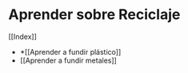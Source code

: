 # Aprender sobre Reciclaje

[[Index]]

* *[[Aprender a fundir plástico]]
* [[Aprender a fundir metales]]